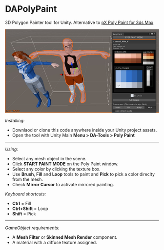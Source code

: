 # DAPolyPaint

3D Polygon Painter tool for Unity. Alternative to [pX Poly Paint for 3ds Max](https://github.com/piXelicidio/pxMaxScript/tree/master/PolyPainter)

![screenshot](docs~/da-polypaint-screenshot.jpg)

*Installing:*
- Downlaod or clone this code anywhere inside your Unity project assets.
- Open the tool with Unity Main **Menu > DA-Tools > Poly Paint**
---
*Using:*
- Select any mesh object in the scene. 
- Click **START PAINT MODE** on the Poly Paint window.
- Select any color by clicking the texture box.
- Use **Brush**, **Fill** and **Loop** tools to paint and **Pick** to pick a color direclty from the mesh.
- Check **Mirror Cursor** to activate mirrored painting.

*Keyboard shortcuts:*
- **Ctrl** = Fill
- **Ctrl+Shift** = Loop
- **Shift** = Pick
---
*GameObject requirements:*
- A **Mesh Filter** or **Skinned Mesh Render** component.
- A material with a diffuse texture assigned.
